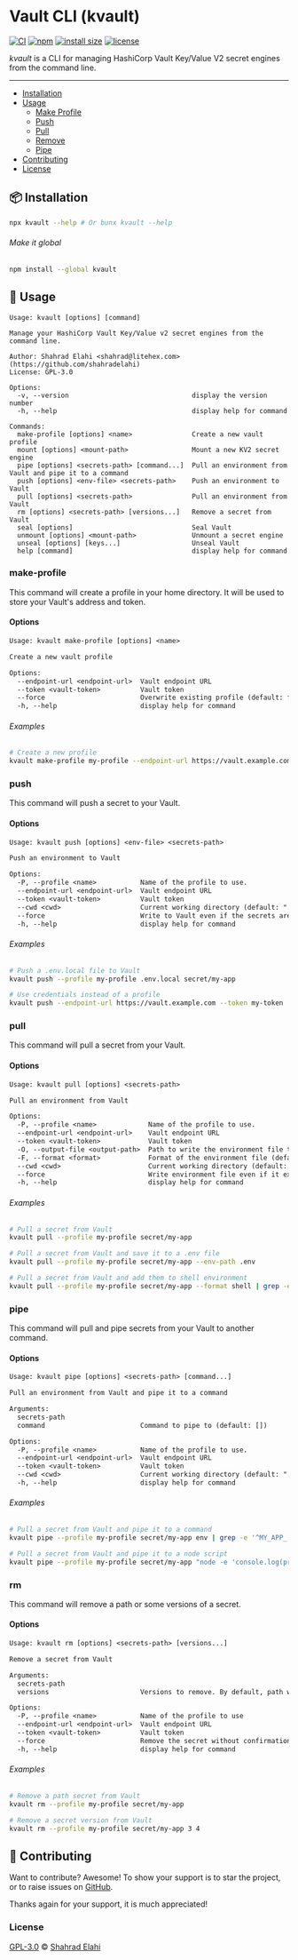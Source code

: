 # Vault CLI (kvault)

[![CI](https://github.com/shahradelahi/vault-cli/workflows/CI/badge.svg)](https://github.com/shahradelahi/vault-cli/actions)
[![npm](https://img.shields.io/npm/v/kvault)](https://www.npmjs.com/package/kvault)
[![install size](https://packagephobia.com/badge?p=kvault)](https://packagephobia.com/result?p=kvault)
[![license](https://img.shields.io/npm/l/kvault)](https://www.npmjs.com/package/kvault)

_kvault_ is a CLI for managing HashiCorp Vault Key/Value V2 secret engines from the command line.

---

- [Installation](#-installation)
- [Usage](#-usage)
  - [Make Profile](#make-profile)
  - [Push](#push)
  - [Pull](#pull)
  - [Remove](#rm)
  - [Pipe](#pipe)
- [Contributing](#-contributing)
- [License](#license)

## 📦 Installation

```bash
npx kvault --help # Or bunx kvault --help
```

###### Make it global

```bash
npm install --global kvault
```

## 📖 Usage

```text
Usage: kvault [options] [command]

Manage your HashiCorp Vault Key/Value v2 secret engines from the command line.

Author: Shahrad Elahi <shahrad@litehex.com> (https://github.com/shahradelahi)
License: GPL-3.0

Options:
  -v, --version                               display the version number
  -h, --help                                  display help for command

Commands:
  make-profile [options] <name>               Create a new vault profile
  mount [options] <mount-path>                Mount a new KV2 secret engine
  pipe [options] <secrets-path> [command...]  Pull an environment from Vault and pipe it to a command
  push [options] <env-file> <secrets-path>    Push an environment to Vault
  pull [options] <secrets-path>               Pull an environment from Vault
  rm [options] <secrets-path> [versions...]   Remove a secret from Vault
  seal [options]                              Seal Vault
  unmount [options] <mount-path>              Unmount a secret engine
  unseal [options] [keys...]                  Unseal Vault
  help [command]                              display help for command
```

### make-profile

This command will create a profile in your home directory. It will be used to store your Vault's address and token.

#### Options

```txt
Usage: kvault make-profile [options] <name>

Create a new vault profile

Options:
  --endpoint-url <endpoint-url>  Vault endpoint URL
  --token <vault-token>          Vault token
  --force                        Overwrite existing profile (default: false)
  -h, --help                     display help for command
```

###### Examples

```bash
# Create a new profile
kvault make-profile my-profile --endpoint-url https://vault.example.com --token my-token
```

### push

This command will push a secret to your Vault.

#### Options

```txt
Usage: kvault push [options] <env-file> <secrets-path>

Push an environment to Vault

Options:
  -P, --profile <name>           Name of the profile to use.
  --endpoint-url <endpoint-url>  Vault endpoint URL
  --token <vault-token>          Vault token
  --cwd <cwd>                    Current working directory (default: ".")
  --force                        Write to Vault even if the secrets are in conflict (default: false)
  -h, --help                     display help for command
```

###### Examples

```bash
# Push a .env.local file to Vault
kvault push --profile my-profile .env.local secret/my-app

# Use credentials instead of a profile
kvault push --endpoint-url https://vault.example.com --token my-token .env.local secret/my-app
```

### pull

This command will pull a secret from your Vault.

#### Options

```txt
Usage: kvault pull [options] <secrets-path>

Pull an environment from Vault

Options:
  -P, --profile <name>             Name of the profile to use.
  --endpoint-url <endpoint-url>    Vault endpoint URL
  --token <vault-token>            Vault token
  -O, --output-file <output-path>  Path to write the environment file to
  -F, --format <format>            Format of the environment file (default: "dotenv")
  --cwd <cwd>                      Current working directory (default: ".")
  --force                          Write environment file even if it exists (default: false)
  -h, --help                       display help for command
```

###### Examples

```bash
# Pull a secret from Vault
kvault pull --profile my-profile secret/my-app

# Pull a secret from Vault and save it to a .env file
kvault pull --profile my-profile secret/my-app --env-path .env

# Pull a secret from Vault and add them to shell environment
kvault pull --profile my-profile secret/my-app --format shell | grep -e '^export' | source /dev/stdin
```

### pipe

This command will pull and pipe secrets from your Vault to another command.

#### Options

```txt
Usage: kvault pipe [options] <secrets-path> [command...]

Pull an environment from Vault and pipe it to a command

Arguments:
  secrets-path
  command                        Command to pipe to (default: [])

Options:
  -P, --profile <name>           Name of the profile to use.
  --endpoint-url <endpoint-url>  Vault endpoint URL
  --token <vault-token>          Vault token
  --cwd <cwd>                    Current working directory (default: ".")
  -h, --help                     display help for command
```

###### Examples

```bash
# Pull a secret from Vault and pipe it to a command
kvault pipe --profile my-profile secret/my-app env | grep -e '^MY_APP_'

# Pull a secret from Vault and pipe it to a node script
kvault pipe --profile my-profile secret/my-app "node -e 'console.log(process.env.MY_APP_SECRET)'"
```

### rm

This command will remove a path or some versions of a secret.

#### Options

```txt
Usage: kvault rm [options] <secrets-path> [versions...]

Remove a secret from Vault

Arguments:
  secrets-path
  versions                       Versions to remove. By default, path will be removed. (default: [])

Options:
  -P, --profile <name>           Name of the profile to use
  --endpoint-url <endpoint-url>  Vault endpoint URL
  --token <vault-token>          Vault token
  --force                        Remove the secret without confirmation (default: false)
  -h, --help                     display help for command
```

###### Examples

```bash
# Remove a path secret from Vault
kvault rm --profile my-profile secret/my-app

# Remove a secret version from Vault
kvault rm --profile my-profile secret/my-app 3 4
```

## 🤝 Contributing

Want to contribute? Awesome! To show your support is to star the project, or to raise issues on [GitHub](https://github.com/shahradelahi/vault-cli).

Thanks again for your support, it is much appreciated!

### License

[GPL-3.0](LICENSE) © [Shahrad Elahi](https://github.com/shahradelahi)

